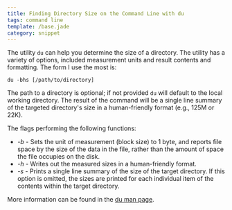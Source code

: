 ```yaml
---
title: Finding Directory Size on the Command Line with du
tags: command line
template: /base.jade
category: snippet
---
```


The utility `du` can help you determine the size of a directory. The utility has a variety of options, included measurement units and result contents and formatting. The form I use the most is:

```
du -bhs [/path/to/directory]
```

The path to a directory is optional; if not provided `du` will default to the local working directory. The result of the command will be a single line summary of the targeted directory's size in a human-friendly format (e.g., 125M or 22K).

The flags performing the following functions:

* *-b* - Sets the unit of measurement (block size) to 1 byte, and reports file space by the size of the data in the file, rather than the amount of space the file occupies on the disk.
* *-h* - Writes out the measured sizes in a human-friendly format.
* *-s* - Prints a single line summary of the size of the target directory. If this option is omitted, the sizes are printed for each individual item of the contents within the target directory.

More information can be found in the [du man page](http://linux.die.net/man/1/du).
